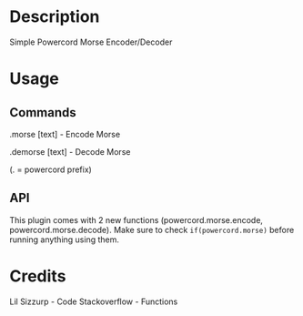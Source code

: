 # Description
Simple Powercord Morse Encoder/Decoder

# Usage
## Commands
.morse [text] - Encode Morse

.demorse [text] - Decode Morse

(. = powercord prefix)

## API
This plugin comes with 2 new functions (powercord.morse.encode, powercord.morse.decode).
Make sure to check `if(powercord.morse)` before running anything using them.

# Credits
Lil Sizzurp - Code
Stackoverflow - Functions

